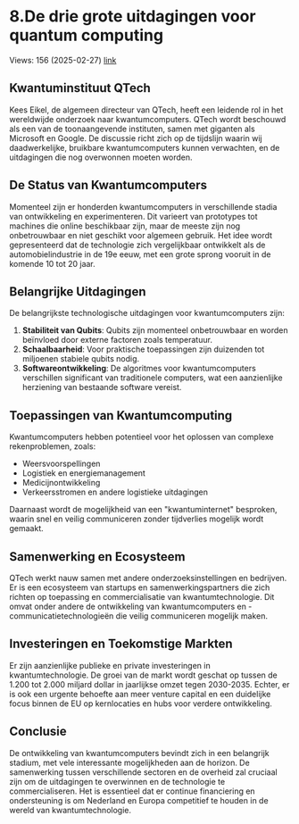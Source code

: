 # 8.De drie grote uitdagingen voor quantum computing
Views: 156 (2025-02-27) [link](https://www.youtube.com/watch?v=Xiw1l9NRG8w)


 ## Kwantuminstituut QTech
Kees Eikel, de algemeen directeur van QTech, heeft een leidende rol in het wereldwijde onderzoek naar kwantumcomputers. QTech wordt beschouwd als een van de toonaangevende instituten, samen met giganten als Microsoft en Google. De discussie richt zich op de tijdslijn waarin wij daadwerkelijke, bruikbare kwantumcomputers kunnen verwachten, en de uitdagingen die nog overwonnen moeten worden.

## De Status van Kwantumcomputers
Momenteel zijn er honderden kwantumcomputers in verschillende stadia van ontwikkeling en experimenteren. Dit varieert van prototypes tot machines die online beschikbaar zijn, maar de meeste zijn nog onbetrouwbaar en niet geschikt voor algemeen gebruik. Het idee wordt gepresenteerd dat de technologie zich vergelijkbaar ontwikkelt als de automobielindustrie in de 19e eeuw, met een grote sprong vooruit in de komende 10 tot 20 jaar.

## Belangrijke Uitdagingen
De belangrijkste technologische uitdagingen voor kwantumcomputers zijn:
1. **Stabiliteit van Qubits**: Qubits zijn momenteel onbetrouwbaar en worden beïnvloed door externe factoren zoals temperatuur.
2. **Schaalbaarheid**: Voor praktische toepassingen zijn duizenden tot miljoenen stabiele qubits nodig.
3. **Softwareontwikkeling**: De algoritmes voor kwantumcomputers verschillen significant van traditionele computers, wat een aanzienlijke herziening van bestaande software vereist.

## Toepassingen van Kwantumcomputing
Kwantumcomputers hebben potentieel voor het oplossen van complexe rekenproblemen, zoals:
- Weersvoorspellingen
- Logistiek en energiemanagement
- Medicijnontwikkeling
- Verkeersstromen en andere logistieke uitdagingen

Daarnaast wordt de mogelijkheid van een "kwantuminternet" besproken, waarin snel en veilig communiceren zonder tijdverlies mogelijk wordt gemaakt.

## Samenwerking en Ecosysteem
QTech werkt nauw samen met andere onderzoeksinstellingen en bedrijven. Er is een ecosysteem van startups en samenwerkingspartners die zich richten op toepassing en commercialisatie van kwantumtechnologie. Dit omvat onder andere de ontwikkeling van kwantumcomputers en -communicatietechnologieën die veilig communiceren mogelijk maken.

## Investeringen en Toekomstige Markten
Er zijn aanzienlijke publieke en private investeringen in kwantumtechnologie. De groei van de markt wordt geschat op tussen de 1.200 tot 2.000 miljard dollar in jaarlijkse omzet tegen 2030-2035. Echter, er is ook een urgente behoefte aan meer venture capital en een duidelijke focus binnen de EU op kernlocaties en hubs voor verdere ontwikkeling.

## Conclusie
De ontwikkeling van kwantumcomputers bevindt zich in een belangrijk stadium, met vele interessante mogelijkheden aan de horizon. De samenwerking tussen verschillende sectoren en de overheid zal cruciaal zijn om de uitdagingen te overwinnen en de technologie te commercialiseren. Het is essentieel dat er continue financiering en ondersteuning is om Nederland en Europa competitief te houden in de wereld van kwantumtechnologie.